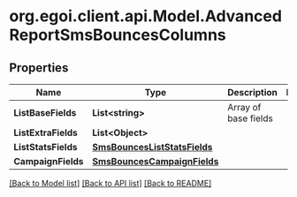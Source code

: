 # org.egoi.client.api.Model.AdvancedReportSmsBouncesColumns
## Properties

Name | Type | Description | Notes
------------ | ------------- | ------------- | -------------
**ListBaseFields** | **List&lt;string&gt;** | Array of base fields | 
**ListExtraFields** | **List&lt;Object&gt;** |  | 
**ListStatsFields** | [**SmsBouncesListStatsFields**](SmsBouncesListStatsFields.md) |  | 
**CampaignFields** | [**SmsBouncesCampaignFields**](SmsBouncesCampaignFields.md) |  | 

[[Back to Model list]](../README.md#documentation-for-models) [[Back to API list]](../README.md#documentation-for-api-endpoints) [[Back to README]](../README.md)

